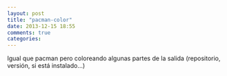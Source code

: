 ```yaml
---
layout: post
title: "pacman-color"
date: 2013-12-15 18:55
comments: true
categories: 
---
```

Igual que pacman pero coloreando algunas partes de la salida (repositorio, versión, si está instalado...)

